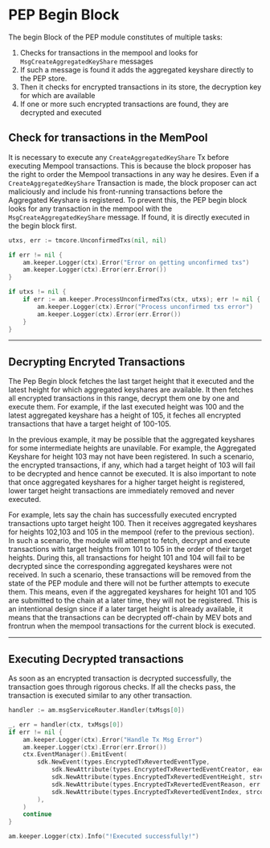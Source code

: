 # PEP Begin Block

The begin Block of the PEP module constitutes of multiple tasks:

1. Checks for transactions in the mempool and looks for `MsgCreateAggregatedKeyShare` messages
2. If such a message is found it adds the aggregated keyshare directly to the PEP store.
3. Then it checks for encrypted transactions in its store, the decryption key for which are available
4. If one or more such encrypted transactions are found, they are decrypted and executed

## Check for transactions in the MemPool

It is necessary to execute any `CreateAggregatedKeyShare` Tx before executing Mempool transactions. This is because the block proposer has the right to order the Mempool transactions in any way he desires. Even if a `CreateAggregatedKeyShare` Transaction is made, the block proposer can act maliciously and include his front-running transactions before the Aggregated Keyshare is registered. To prevent this, the PEP begin block looks for any transaction in the mempool with the `MsgCreateAggregatedKeyShare` message. If found, it is directly executed in the begin block first.

```go
utxs, err := tmcore.UnconfirmedTxs(nil, nil)

if err != nil {
    am.keeper.Logger(ctx).Error("Error on getting unconfirmed txs")
    am.keeper.Logger(ctx).Error(err.Error())
}

if utxs != nil {
    if err := am.keeper.ProcessUnconfirmedTxs(ctx, utxs); err != nil {
        am.keeper.Logger(ctx).Error("Process unconfirmed txs error")
        am.keeper.Logger(ctx).Error(err.Error())
    }
}
```

---

## Decrypting Encryted Transactions

The Pep Begin block fetches the last target height that it executed and the latest height for which aggregated keyshares are available. It then fetches all encrypted transactions in this range, decrypt them one by one and execute them. For example, if the last executed height was 100 and the latest aggregated keyshare has a height of 105, it feches all encrypted transactions that have a target height of 100-105.

In the previous example, it may be possible that the aggregated keyshares for some intermediate heights are unavilable. For example, the Aggregated Keyshare for height 103 may not have been registered. In such a scenario, the encrypted transactions, if any, which had a target height of 103 will fail to be decrypted and hence cannot be executed. It is also important to note that once aggregated keyshares for a higher target height is registered, lower target height transactions are immediately removed and never executed.

For example, lets say the chain has successfully executed encrypted transactions upto target height 100. Then it receives aggregated keyshares for heights 102,103 and 105 in the mempool (refer to the previous section). In such a scenario, the module will attempt to fetch, decrypt and execute transactions with target heights from 101 to 105 in the order of their target heights. During this, all transactions for height 101 and 104 will fail to be decrypted since the corresponding aggregated keyshares were not received. In such a scenario, these transactions will be removed from the state of the PEP module and there will not be further attempts to execute them. This means, even if the aggregated keyshares for height 101 and 105 are submitted to the chain at a later time, they will not be registered. This is an intentional design since if a later target height is already available, it means that the transactions can be decrypted off-chain by MEV bots and frontrun when the mempool transactions for the current block is executed.

---

## Executing Decrypted transactions

As soon as an encrypted transaction is decrypted successfully, the transaction goes through rigorous checks. If all the checks pass, the transaction is executed similar to any other transaction.

```go
handler := am.msgServiceRouter.Handler(txMsgs[0])

_, err = handler(ctx, txMsgs[0])
if err != nil {
    am.keeper.Logger(ctx).Error("Handle Tx Msg Error")
    am.keeper.Logger(ctx).Error(err.Error())
    ctx.EventManager().EmitEvent(
        sdk.NewEvent(types.EncryptedTxRevertedEventType,
            sdk.NewAttribute(types.EncryptedTxRevertedEventCreator, eachTx.Creator),
            sdk.NewAttribute(types.EncryptedTxRevertedEventHeight, strconv.FormatUint(eachTx.targetCondition, 10)),
            sdk.NewAttribute(types.EncryptedTxRevertedEventReason, err.Error()),
            sdk.NewAttribute(types.EncryptedTxRevertedEventIndex, strconv.FormatUint(eachTx.Index, 10)),
        ),
    )
    continue
}

am.keeper.Logger(ctx).Info("!Executed successfully!")
```
